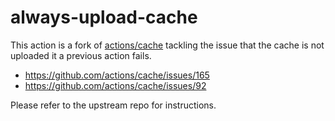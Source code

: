 # always-upload-cache

This action is a fork of [actions/cache](https://github.com/actions/cache) tackling the issue that the cache is not uploaded it a previous action fails.

- https://github.com/actions/cache/issues/165
- https://github.com/actions/cache/issues/92

Please refer to the upstream repo for instructions.
